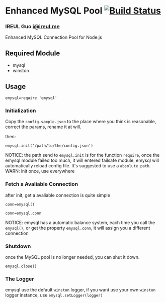 Enhanced MySQL Pool [![Build Status](https://travis-ci.org/ireulguo/enhanced-mysql-pool.png?branch=master)](https://travis-ci.org/ireulguo/enhanced-mysql-pool)
===================
### IREUL Guo <i@ireul.me>

Enhanced MySQL Connection Pool for Node.js

## Required Module

*   mysql
*   winston

## Usage

    emysql=require 'emysql'

### Initialization

Copy the `config.sample.json` to the place where you think is reasonable, correct the params, rename it at will.  

then:  

    emysql.init('/path/to/the/config.json')


NOTICE: the path send to `emysql.init` is for the function `require`, once the emysql module failed too much, it will entered failsafe module, emysql will automatically reload config file. It's suggested to use a `absolute path`.   
WARN: init once, use everywhere

### Fetch a Avaliable Connection

after init, get a avaliable connection is quite simple


    conn=emysql()

    conn=emysql.conn

NOTICE: emysql has a automatic balance system, each time you call the `emysql()`, or get the property `emysql.conn`, it will assign you a different connection


### Shutdown

once the MySQL pool is no longer needed, you can shut it down.

    emysql.close()

### The Logger

emysql use the default `winston` logger, if you want use your own `winston` logger instance, use `emysql.setLogger(logger)`
